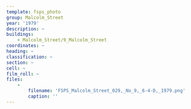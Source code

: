 ```yaml
---
template: fsps_photo
group: Malcolm_Street
year: '1979'
description: ~
buildings:
    - Malcolm_Street/9_Malcolm_Street
coordinates: ~
heading: ~
classification: ~
section: ~
cell: ~
film_roll: ~
files:
    -
        filename: 'FSPS_Malcolm_Street_029,_No_9,_6-4-D,_1979.png'
        caption: ''
---
```


